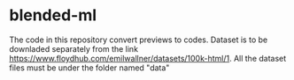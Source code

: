 # blended-ml
The code in this repository convert previews to codes.
Dataset is to be downladed separately from the link https://www.floydhub.com/emilwallner/datasets/100k-html/1.
All the dataset files must be under the folder named "data"
